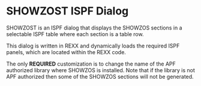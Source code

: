 # SHOWZOST ISPF Dialog

SHOWZOST is an ISPF dialog that displays the SHOWZOS sections in
a selectable ISPF table where each section is a table row.

This dialog is written in REXX and dynamically loads the required
ISPF panels, which are located within the REXX code.

The only **REQUIRED** customization is to change the name of the
APF authorized library where SHOWZOS is installed. Note that if
the library is not APF authorized then some of the SHOWZOS sections
will not be generated.

